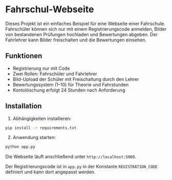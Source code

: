 # Fahrschul-Webseite

Dieses Projekt ist ein einfaches Beispiel für eine Webseite einer Fahrschule.
Fahrschüler können sich nur mit einem Registrierungscode anmelden, Bilder von
bestandenen Prüfungen hochladen und Bewertungen abgeben. Der Fahrlehrer kann
Bilder freischalten und die Bewertungen einsehen.

## Funktionen

* Registrierung nur mit Code
* Zwei Rollen: Fahrschüler und Fahrlehrer
* Bild-Upload der Schüler mit Freischaltung durch den Lehrer
* Bewertungssystem (1–10) für Theorie und Fahrstunden
* Kontolöschung erfolgt 24 Stunden nach Anforderung

## Installation

1. Abhängigkeiten installieren:

```bash
pip install -r requirements.txt
```

2. Anwendung starten:

```bash
python app.py
```

Die Webseite läuft anschließend unter `http://localhost:5000`.

Der Registrierungscode ist in `app.py` in der Konstante `REGISTRATION_CODE`
definiert und kann dort angepasst werden.
